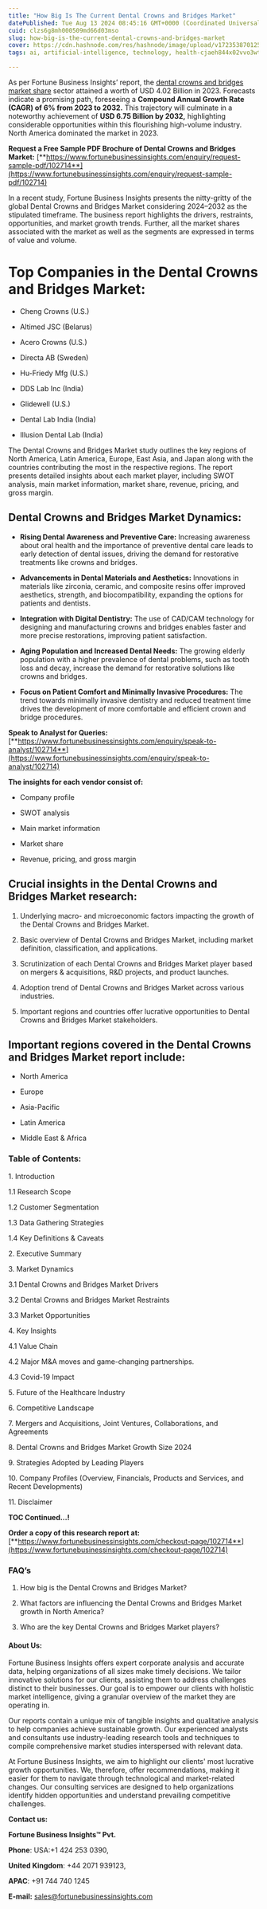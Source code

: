 ```yaml
---
title: "How Big Is The Current Dental Crowns and Bridges Market"
datePublished: Tue Aug 13 2024 08:45:16 GMT+0000 (Coordinated Universal Time)
cuid: clzs6g8mh000509md66d03mso
slug: how-big-is-the-current-dental-crowns-and-bridges-market
cover: https://cdn.hashnode.com/res/hashnode/image/upload/v1723538701255/350dc099-93ae-4a01-8bd1-aea3a75d7c24.png
tags: ai, artificial-intelligence, technology, health-cjaeh844x02vvo3wtj5r2s75q, healthcare

---
```


As per Fortune Business Insights’ report, the [dental crowns and bridges market share](https://www.fortunebusinessinsights.com/dental-crowns-and-bridges-market-102714) sector attained a worth of USD 4.02 Billion in 2023. Forecasts indicate a promising path, foreseeing a **Compound Annual Growth Rate (CAGR) of 6% from 2023 to 2032.** This trajectory will culminate in a noteworthy achievement of **USD 6.75 Billion by 2032,** highlighting considerable opportunities within this flourishing high-volume industry. North America dominated the market in 2023.

**Request a Free Sample PDF Brochure of Dental Crowns and Bridges Market:** [**https://www.fortunebusinessinsights.com/enquiry/request-sample-pdf/102714**](https://www.fortunebusinessinsights.com/enquiry/request-sample-pdf/102714)

In a recent study, Fortune Business Insights presents the nitty-gritty of the global Dental Crowns and Bridges Market considering 2024–2032 as the stipulated timeframe. The business report highlights the drivers, restraints, opportunities, and market growth trends. Further, all the market shares associated with the market as well as the segments are expressed in terms of value and volume.

# **Top Companies in the Dental Crowns and Bridges Market:**

* Cheng Crowns (U.S.)
    
* Altimed JSC (Belarus)
    
* Acero Crowns (U.S.)
    
* Directa AB (Sweden)
    
* Hu-Friedy Mfg (U.S.)
    
* DDS Lab Inc (India)
    
* Glidewell (U.S.)
    
* Dental Lab India (India)
    
* Illusion Dental Lab (India)
    

The Dental Crowns and Bridges Market study outlines the key regions of North America, Latin America, Europe, East Asia, and Japan along with the countries contributing the most in the respective regions. The report presents detailed insights about each market player, including SWOT analysis, main market information, market share, revenue, pricing, and gross margin.

## Dental Crowns and Bridges Market **Dynamics**:

* **Rising Dental Awareness and Preventive Care:** Increasing awareness about oral health and the importance of preventive dental care leads to early detection of dental issues, driving the demand for restorative treatments like crowns and bridges.
    
* **Advancements in Dental Materials and Aesthetics:** Innovations in materials like zirconia, ceramic, and composite resins offer improved aesthetics, strength, and biocompatibility, expanding the options for patients and dentists.
    
* **Integration with Digital Dentistry:** The use of CAD/CAM technology for designing and manufacturing crowns and bridges enables faster and more precise restorations, improving patient satisfaction.
    
* **Aging Population and Increased Dental Needs:** The growing elderly population with a higher prevalence of dental problems, such as tooth loss and decay, increase the demand for restorative solutions like crowns and bridges.
    
* **Focus on Patient Comfort and Minimally Invasive Procedures:** The trend towards minimally invasive dentistry and reduced treatment time drives the development of more comfortable and efficient crown and bridge procedures.
    

**Speak to Analyst for Queries:** [**https://www.fortunebusinessinsights.com/enquiry/speak-to-analyst/102714**](https://www.fortunebusinessinsights.com/enquiry/speak-to-analyst/102714)

**The insights for each vendor consist of:**

* Company profile
    
* SWOT analysis
    
* Main market information
    
* Market share
    
* Revenue, pricing, and gross margin
    

## **Crucial insights in the Dental Crowns and Bridges Market research:**

1. Underlying macro- and microeconomic factors impacting the growth of the Dental Crowns and Bridges Market.
    
2. Basic overview of Dental Crowns and Bridges Market, including market definition, classification, and applications.
    
3. Scrutinization of each Dental Crowns and Bridges Market player based on mergers & acquisitions, R&D projects, and product launches.
    
4. Adoption trend of Dental Crowns and Bridges Market across various industries.
    
5. Important regions and countries offer lucrative opportunities to Dental Crowns and Bridges Market stakeholders.
    

## **Important regions covered in the Dental Crowns and Bridges Market report include:**

* North America
    
* Europe
    
* Asia-Pacific
    
* Latin America
    
* Middle East & Africa
    

### **Table of Contents:**

1\. Introduction

1.1 Research Scope

1.2 Customer Segmentation

1.3 Data Gathering Strategies

1.4 Key Definitions & Caveats

2\. Executive Summary

3\. Market Dynamics

3.1 Dental Crowns and Bridges Market Drivers

3.2 Dental Crowns and Bridges Market Restraints

3.3 Market Opportunities

4\. Key Insights

4.1 Value Chain

4.2 Major M&A moves and game-changing partnerships.

4.3 Covid-19 Impact

5\. Future of the Healthcare Industry

6\. Competitive Landscape

7\. Mergers and Acquisitions, Joint Ventures, Collaborations, and Agreements

8\. Dental Crowns and Bridges Market Growth Size 2024

9\. Strategies Adopted by Leading Players

10\. Company Profiles (Overview, Financials, Products and Services, and Recent Developments)

11\. Disclaimer

**TOC Continued…!**

**Order a copy of this research report at:** [**https://www.fortunebusinessinsights.com/checkout-page/102714**](https://www.fortunebusinessinsights.com/checkout-page/102714)

### **FAQ’s**

1. How big is the Dental Crowns and Bridges Market?
    
2. What factors are influencing the Dental Crowns and Bridges Market growth in North America?
    
3. Who are the key Dental Crowns and Bridges Market players?
    

#### **About Us:**

Fortune Business Insights offers expert corporate analysis and accurate data, helping organizations of all sizes make timely decisions. We tailor innovative solutions for our clients, assisting them to address challenges distinct to their businesses. Our goal is to empower our clients with holistic market intelligence, giving a granular overview of the market they are operating in.

Our reports contain a unique mix of tangible insights and qualitative analysis to help companies achieve sustainable growth. Our experienced analysts and consultants use industry-leading research tools and techniques to compile comprehensive market studies interspersed with relevant data.

At Fortune Business Insights, we aim to highlight our clients' most lucrative growth opportunities. We, therefore, offer recommendations, making it easier for them to navigate through technological and market-related changes. Our consulting services are designed to help organizations identify hidden opportunities and understand prevailing competitive challenges.

**Contact us:**

**Fortune Business Insights™ Pvt.**

**Phone**: USA:+1 424 253 0390,

**United Kingdom**: +44 2071 939123,

**APAC**: +91 744 740 1245

**E-mail:** [sales@fortunebusinessinsights.com](mailto:sales@fortunebusinessinsights.com)